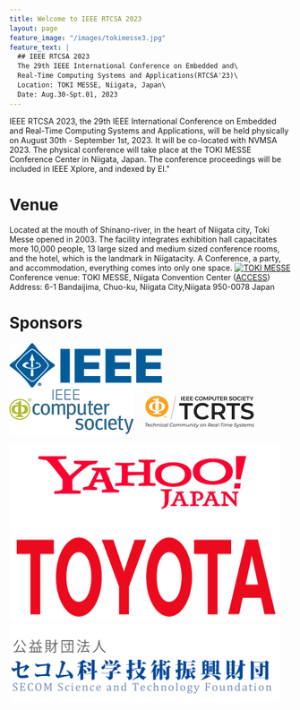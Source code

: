 ```yaml
---
title: Welcome to IEEE RTCSA 2023
layout: page
feature_image: "/images/tokimesse3.jpg"
feature_text: |
  ## IEEE RTCSA 2023
  The 29th IEEE International Conference on Embedded and\
  Real-Time Computing Systems and Applications(RTCSA'23)\
  Location: TOKI MESSE, Niigata, Japan\
  Date: Aug.30-Spt.01, 2023
---
```


IEEE RTCSA 2023, the 29th IEEE International Conference on Embedded and Real-Time Computing Systems and Applications, will be held physically on August 30th - September 1st, 2023. It will be co-located with NVMSA 2023. The physical conference will take place at the TOKI MESSE Conference Center in Niigata, Japan. The conference proceedings will be included in IEEE Xplore, and indexed by EI."

# Venue
Located at the mouth of Shinano-river, in the heart of Niigata city, Toki Messe opened in 2003. The facility integrates exhibition hall capacitates more 10,000 people, 13 large sized and medium sized conference rooms, and the hotel, which is the landmark in Niigatacity. A Conference, a party, and accommodation, everything comes into only one space.
[![TOKI MESSE](https://photo.nvcb.or.jp/photo/medium/640005.jpg)](https://www.tokimesse.com/english/outline/index.html)
Conference venue: TOKI MESSE, Niigata Convention Center ([ACCESS](https://www.tokimesse.com/english/access/index.html))\
Address: 6-1 Bandaijima, Chuo-ku, Niigata City,Niigata 950-0078 Japan

# Sponsors

<p><a style="background-image: none;" href="http://www.ieee.org"><img src="/images/logos/ieee.png" alt="IEEE" /></a>   
<a style="background-image: none;" href="http://www.computer.org"><img src="/images/logos/ComputerSocietyLogo-RGB-stacked.gif" alt="IEEE Computer Society" /></a>   
<a style="background-image: none;" href="https://cmte.ieee.org/tcrts/"><img src="/images/logos/TCRTS-color.jpg" alt="IEEE Computer Society TCRTS" /></a></p>

<p>
<a style="background-image: none;" href="https://randd.yahoo.co.jp/en"><img width="483" height="158" src="/images/logos/yahoo.jpg" alt="Yahoo Japan" /></a>
<a style="background-image: none;" ><img width="483" height="158" src="/images/logos/toyota.gif" alt="Toyota" /></a>
<a style="background-image: none;" href="https://www.secomzaidan.jp/"><img width="483"  src="/images/logos/secom.png" alt="SECOM" /></a></p>
